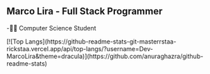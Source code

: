 <h2> Marco Lira - Full Stack Programmer </h2>
<p>-👨‍💻 Computer Science Student</p>

<div>
  [![Top Langs](https://github-readme-stats-git-masterrstaa-rickstaa.vercel.app/api/top-langs/?username=Dev-MarcoLira&theme=dracula)](https://github.com/anuraghazra/github-readme-stats)
</div>
